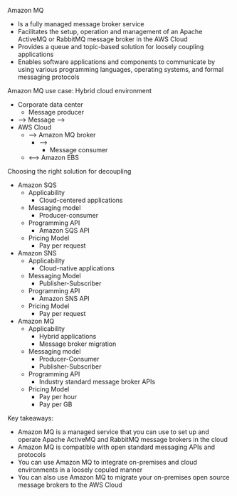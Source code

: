 Amazon MQ
- Is a fully managed message broker service 
- Facilitates the setup, operation and management of an Apache ActiveMQ or RabbitMQ message broker in the AWS Cloud 
- Provides a queue and topic-based solution for loosely coupling applications 
- Enables software applications and components to communicate by using various programming languages, operating systems, and formal messaging protocols 

Amazon MQ use case: Hybrid cloud environment 
- Corporate data center 
	- Message producer 
- --> Message --> 
- AWS Cloud 
	- --> Amazon MQ broker 
		- --> 
			- Message consumer 
	- <--> Amazon EBS

Choosing the right solution for decoupling 
- Amazon SQS 
	- Applicability 
		- Cloud-centered applications 
	- Messaging model 
		- Producer-consumer 
	- Programming API 
		- Amazon SQS API 
	- Pricing Model 
		- Pay per request 
- Amazon SNS 
	- Applicability 
		- Cloud-native applications 
	- Messaging Model 
		- Publisher-Subscriber 
	- Programming API 
		- Amazon SNS API 
	- Pricing Model 
		- Pay per request 
- Amazon MQ 
	- Applicability 
		- Hybrid applications 
		- Message broker migration 
	- Messaging model 
		- Producer-Consumer 
		- Publisher-Subscriber 
	- Programming API 
		- Industry standard message broker APIs
	- Pricing Model 
		- Pay per hour 
		- Pay per GB 

Key takeaways:
- Amazon MQ is a managed service that you can use to set up and operate Apache ActiveMQ and RabbitMQ message brokers in the cloud
- Amazon MQ is compatible with open standard messaging APIs and protocols 
- You can use Amazon MQ to integrate on-premises and cloud environments in a loosely copuled manner 
- You can also use Amazon MQ to migrate your on-premises open source message brokers to the AWS Cloud 


